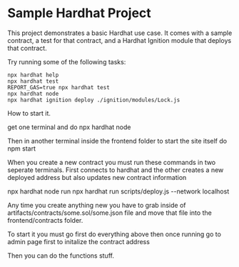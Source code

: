 # Sample Hardhat Project

This project demonstrates a basic Hardhat use case. It comes with a sample contract, a test for that contract, and a Hardhat Ignition module that deploys that contract.

Try running some of the following tasks:

```shell
npx hardhat help
npx hardhat test
REPORT_GAS=true npx hardhat test
npx hardhat node
npx hardhat ignition deploy ./ignition/modules/Lock.js
```
How to start it.

get one terminal and do 
npx hardhat node

Then in another terminal inside the frontend folder to start the site itself do
npm start

When you create a new contract you must run these commands in two seperate terminals. First connects to hardhat and the other creates a new deployed address but also updates new 
contract information

npx hardhat node
run npx hardhat run scripts/deploy.js --network localhost

Any time you create anything new you have to grab inside of artifacts/contracts/some.sol/some.json file and move that file into the frontend/contracts folder.

To start it you must go first do everything above then once running go to admin page first to initalize the contract address

Then you can do the functions stuff.